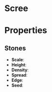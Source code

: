 # Scree


# Properties


## Stones

- **Scale**: 
- **Height**: 
- **Density**: 
- **Spread**: 
- **Edge**: 
- **Seed**: 



